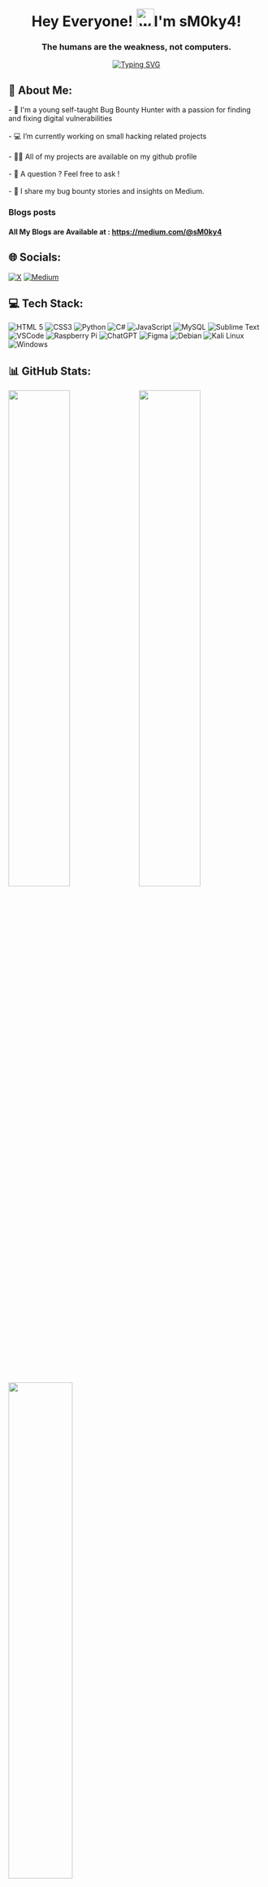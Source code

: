 <h1 align="center">Hey Everyone! <img alt="wave" src="https://emojis.slackmojis.com/emojis/images/1588177020/8809/wave_hello.gif?1588177020" width="35">I'm sM0ky4!</h1>

<h3 id="motd" align="center"> The humans are the weakness, not computers. </h3>
<div align="center"><a href="https://git.io/typing-svg"><img src="https://readme-typing-svg.herokuapp.com?font=Fira+Code&weight=300&duration=3000&pause=2000&center=true&width=800&lines=Hello!+I+am+an+Amateur+Hacker%2C+And+I+hope+you+have+a+good+day.;How's+Your+Day+Been%3F+You're+A+Wonderful+Person!;I+feel+like+i've+seen+you+somewhere!;Life's+Too+Short+To+Stay+On+Your+Phone+Man+!+Go+Hack;One+Day+or+Day+One+?;Keep+Focus;Why+You+Randomly+Viewing+this%3F+Go+Hack+Now+!" alt="Typing SVG" /></a></div>

<h2> 🙈 About Me: </h2>
- 🤖 I'm a young self-taught Bug Bounty Hunter with a passion for finding and fixing digital vulnerabilities <br><br>
- 💻 I’m currently working on small hacking related projects <br><br>
- 👨‍💻 All of my projects are available on my github profile <br><br>
- 💬 A question ? Feel free to ask ! <br><br>
- 📄 I share my bug bounty stories and insights on Medium. 

### Blogs posts
#### All My Blogs are Available at : https://medium.com/@sM0ky4 
 



## 🌐 Socials:
[![X](https://img.shields.io/badge/X-%23000000.svg?style=for-the-badge&logo=X&logoColor=white)](https://twitter.com/sM0ky_4) [![Medium](https://img.shields.io/badge/Medium-12100E?style=for-the-badge&logo=medium&logoColor=white)](https://medium.com/@sM0ky4)


## 💻 Tech Stack:
![HTML 5](https://img.shields.io/badge/HTML5-E34F26?style=for-the-badge&logo=html5&logoColor=white) ![CSS3](https://img.shields.io/badge/css3-%231572B6.svg?style=for-the-badge&logo=css3&logoColor=white) ![Python](https://img.shields.io/badge/python-3670A0?style=for-the-badge&logo=python&logoColor=ffdd54) ![C#](https://img.shields.io/badge/c%23-%23239120.svg?style=for-the-badge&logo=c-sharp&logoColor=white) ![JavaScript](https://img.shields.io/badge/javascript-%23323330.svg?style=for-the-badge&logo=javascript&logoColor=%23F7DF1E) ![MySQL](https://img.shields.io/badge/mysql-%2300f.svg?style=for-the-badge&logo=mysql&logoColor=white) ![Sublime Text](https://img.shields.io/badge/sublime_text-%23575757.svg?style=for-the-badge&logo=sublime-text&logoColor=important) ![VSCode](https://img.shields.io/badge/Visual_Studio_Code-0078D4?style=for-the-badge&logo=visual%20studio%20code&logoColor=white) ![Raspberry Pi](https://img.shields.io/badge/Raspberry%20Pi-A22846?style=for-the-badge&logo=Raspberry%20Pi&logoColor=white) ![ChatGPT](https://img.shields.io/badge/chatGPT-74aa9c?style=for-the-badge&logo=openai&logoColor=white) ![Figma](https://img.shields.io/badge/figma-%23F24E1E.svg?style=for-the-badge&logo=figma&logoColor=white) ![Debian](https://img.shields.io/badge/Debian-A81D33?style=for-the-badge&logo=debian&logoColor=white) ![Kali Linux](https://img.shields.io/badge/Kali_Linux-557C94?style=for-the-badge&logo=kali-linux&logoColor=white) ![Windows](https://img.shields.io/badge/Windows-0078D6?style=for-the-badge&logo=windows&logoColor=white)

## 📊 GitHub Stats:
<img src="https://github-readme-stats.vercel.app/api?username=sM0ky4&theme=radical&hide_border=false&include_all_commits=true&count_private=true" style = "width: 49%; height: 50%; "/>
<img src="https://github-readme-streak-stats.herokuapp.com/?user=sM0ky4&theme=radical&hide_border=false" style = "width: 49%; height: 50%; float: right;"/>
<img src="https://github-readme-stats.vercel.app/api/top-langs/?username=sM0ky4&theme=radical&hide_border=false&include_all_commits=true&count_private=true&layout=compact" width="50%" height="50%" align="center"/>


## 🏆 GitHub Trophies
![](https://github-profile-trophy.vercel.app/?username=sM0ky4&theme=radical&no-frame=true&no-bg=true&margin-w=4)



<h3 align='center'>Show some &nbsp;❤️&nbsp; by starring some of the repositories! </h3> 


<!-- Proudly created with GPRM ( https://gprm.itsvg.in ) ;) Thanks GPRM -->
